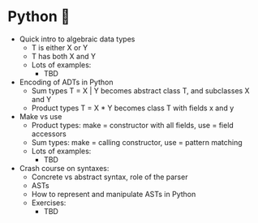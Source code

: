 # Python 🐍

- Quick intro to algebraic data types
  - T is either X or Y
  - T has both X and Y
  - Lots of examples:
    - TBD
- Encoding of ADTs in Python
  - Sum types T = X | Y becomes abstract class T, and subclasses X and Y
  - Product types T = X * Y becomes class T with fields x and y
- Make vs use
  - Product types: make = constructor with all fields, use = field accessors
  - Sum types: make = calling constructor, use = pattern matching
  - Lots of examples:
    - TBD
- Crash course on syntaxes:
  - Concrete vs abstract syntax, role of the parser
  - ASTs
  - How to represent and manipulate ASTs in Python
  - Exercises:
    - TBD
